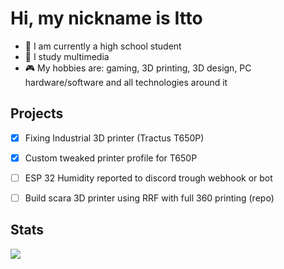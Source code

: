 # **Hi, my nickname is Itto**

- 🏫 I am currently a high school student
- 📖 I study multimedia
- 🎮 My hobbies are: gaming, 3D printing, 3D design, PC hardware/software and all technologies around it


## Projects
- [x] Fixing Industrial 3D printer (Tractus T650P)
- [x] Custom tweaked printer profile for T650P
- [ ] ESP 32 Humidity reported to discord trough webhook or bot
- [ ] Build scara 3D printer using RRF with full 360 printing (repo)


## Stats
<a href="https://github.com/IttoHaru">
  <img align="center" src="https://github-readme-stats.vercel.app/api/top-langs/?username=IttoHaru&theme=codeSTACKr" />
</a>
